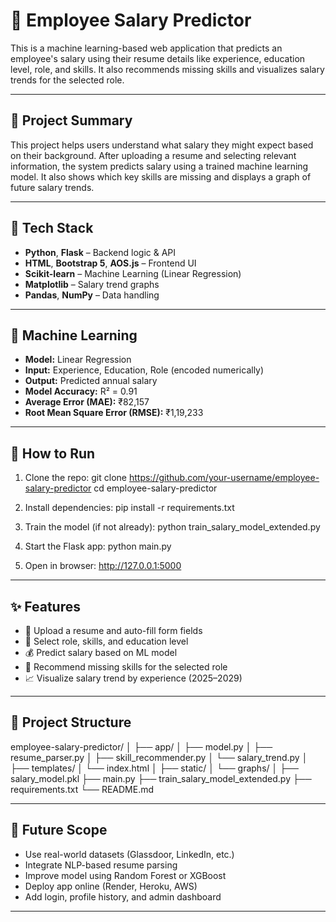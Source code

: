 # 💼 Employee Salary Predictor

This is a machine learning-based web application that predicts an employee's salary using their resume details like experience, education level, role, and skills. It also recommends missing skills and visualizes salary trends for the selected role.

---

## 📌 Project Summary

This project helps users understand what salary they might expect based on their background. After uploading a resume and selecting relevant information, the system predicts salary using a trained machine learning model. It also shows which key skills are missing and displays a graph of future salary trends.

---

## 🔧 Tech Stack

- **Python**, **Flask** – Backend logic & API
- **HTML**, **Bootstrap 5**, **AOS.js** – Frontend UI
- **Scikit-learn** – Machine Learning (Linear Regression)
- **Matplotlib** – Salary trend graphs
- **Pandas**, **NumPy** – Data handling

---

## 🧠 Machine Learning

- **Model:** Linear Regression
- **Input:** Experience, Education, Role (encoded numerically)
- **Output:** Predicted annual salary
- **Model Accuracy:** R² = 0.91
- **Average Error (MAE):** ₹82,157  
- **Root Mean Square Error (RMSE):** ₹1,19,233

---

## 🚀 How to Run

1. Clone the repo:
   git clone https://github.com/your-username/employee-salary-predictor
   cd employee-salary-predictor
   
2. Install dependencies:
   pip install -r requirements.txt

3. Train the model (if not already):
   python train_salary_model_extended.py

4. Start the Flask app:
   python main.py
   
5. Open in browser:
   http://127.0.0.1:5000

---

## ✨ Features

- 📄 Upload a resume and auto-fill form fields
- 💼 Select role, skills, and education level
- 💰 Predict salary based on ML model
- 🎯 Recommend missing skills for the selected role
- 📈 Visualize salary trend by experience (2025–2029)

---

## 📂 Project Structure

employee-salary-predictor/
│
├── app/
│ ├── model.py
│ ├── resume_parser.py
│ ├── skill_recommender.py
│ └── salary_trend.py
│
├── templates/
│ └── index.html
│
├── static/
│ └── graphs/
│
├── salary_model.pkl
├── main.py
├── train_salary_model_extended.py
├── requirements.txt
└── README.md


---

## 🔮 Future Scope

- Use real-world datasets (Glassdoor, LinkedIn, etc.)
- Integrate NLP-based resume parsing
- Improve model using Random Forest or XGBoost
- Deploy app online (Render, Heroku, AWS)
- Add login, profile history, and admin dashboard

---





